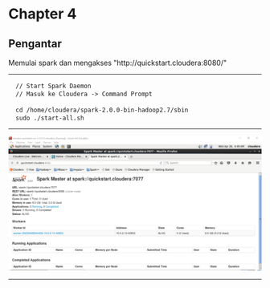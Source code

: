 <h1>Chapter 4</h1>
<h2>Pengantar</h2>
<p>Memulai spark dan mengakses "http://quickstart.cloudera:8080/" </p>
<hr/>

      // Start Spark Daemon
      // Masuk ke Cloudera -> Command Prompt
      
      cd /home/cloudera/spark-2.0.0-bin-hadoop2.7/sbin
      sudo ./start-all.sh

<hr/>
<img src="https://github.com/2azmi2/Tugas-Big-Data/blob/main/Chapter%20%204/00_Pengantar/00Quickstart%208080.png")>
<hr/>
